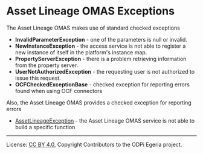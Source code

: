 <!-- SPDX-License-Identifier: CC-BY-4.0 -->
<!-- Copyright Contributors to the ODPi Egeria project. -->

# Asset Lineage OMAS Exceptions

The Asset Lineage OMAS makes use of standard checked exceptions

* **InvalidParameterException** - one of the parameters is null or invalid.
* **NewInstanceException** - the access service is not able to register a new instance of itself in the platform's instance map.
* **PropertyServerException** - there is a problem retrieving information from the property server.
* **UserNotAuthorizedException** - the requesting user is not authorized to issue this request.
* **OCFCheckedExceptionBase** - checked exception for reporting errors found when using OCF connectors

Also, the Asset Lineage OMAS provides a checked exception for reporting errors
* [AssetLineageException](asset-lineage-exception.md)  - the Asset Lineage OMAS service is not able to build a specific function
 
----
License: [CC BY 4.0](https://creativecommons.org/licenses/by/4.0/),
Copyright Contributors to the ODPi Egeria project.